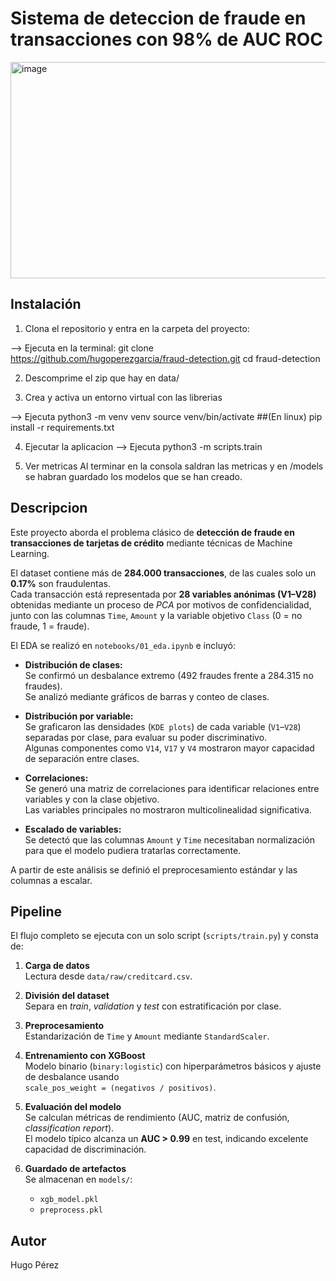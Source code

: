 # Sistema de deteccion de fraude en transacciones con 98% de AUC ROC
<img width="731" height="346" alt="image" src="https://github.com/user-attachments/assets/f67c5f12-8372-4fbe-87e9-d2549e6320ed" />



## Instalación

1. Clona el repositorio y entra en la carpeta del proyecto:

--> Ejecuta en la terminal:
git clone https://github.com/hugoperezgarcia/fraud-detection.git
cd fraud-detection

2. Descomprime el zip que hay en data/

3. Crea y activa un entorno virtual con las librerias

--> Ejecuta
python3 -m venv venv
source venv/bin/activate ##(En linux)
pip install -r requirements.txt

4. Ejecutar la aplicacion
--> Ejecuta
python3 -m scripts.train

5. Ver metricas
Al terminar en la consola saldran las metricas y en /models se habran guardado los modelos que se han creado.


## Descripcion
Este proyecto aborda el problema clásico de **detección de fraude en transacciones de tarjetas de crédito** mediante técnicas de Machine Learning.

El dataset contiene más de **284.000 transacciones**, de las cuales solo un **0.17%** son fraudulentas.  
Cada transacción está representada por **28 variables anónimas (V1–V28)** obtenidas mediante un proceso de *PCA* por motivos de confidencialidad, junto con las columnas `Time`, `Amount` y la variable objetivo `Class` (0 = no fraude, 1 = fraude).

El EDA se realizó en `notebooks/01_eda.ipynb` e incluyó:

- **Distribución de clases:**  
  Se confirmó un desbalance extremo (492 fraudes frente a 284.315 no fraudes).  
  Se analizó mediante gráficos de barras y conteo de clases.

- **Distribución por variable:**  
  Se graficaron las densidades (`KDE plots`) de cada variable (`V1`–`V28`) separadas por clase, para evaluar su poder discriminativo.  
  Algunas componentes como `V14`, `V17` y `V4` mostraron mayor capacidad de separación entre clases.

- **Correlaciones:**  
  Se generó una matriz de correlaciones para identificar relaciones entre variables y con la clase objetivo.  
  Las variables principales no mostraron multicolinealidad significativa.

- **Escalado de variables:**  
  Se detectó que las columnas `Amount` y `Time` necesitaban normalización para que el modelo pudiera tratarlas correctamente.

A partir de este análisis se definió el preprocesamiento estándar y las columnas a escalar.

## Pipeline

El flujo completo se ejecuta con un solo script (`scripts/train.py`) y consta de:

1. **Carga de datos**  
   Lectura desde `data/raw/creditcard.csv`.

2. **División del dataset**  
   Separa en *train*, *validation* y *test* con estratificación por clase.

3. **Preprocesamiento**  
   Estandarización de `Time` y `Amount` mediante `StandardScaler`.

4. **Entrenamiento con XGBoost**  
   Modelo binario (`binary:logistic`) con hiperparámetros básicos y ajuste de desbalance usando  
   `scale_pos_weight = (negativos / positivos)`.

5. **Evaluación del modelo**  
   Se calculan métricas de rendimiento (AUC, matriz de confusión, *classification report*).  
   El modelo típico alcanza un **AUC > 0.99** en test, indicando excelente capacidad de discriminación.

6. **Guardado de artefactos**  
   Se almacenan en `models/`:
   - `xgb_model.pkl`
   - `preprocess.pkl`

## Autor
Hugo Pérez
